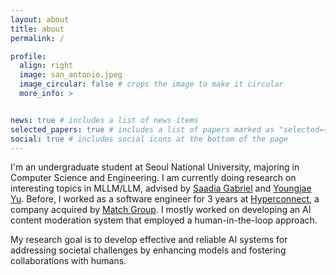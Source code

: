 ```yaml
---
layout: about
title: about
permalink: /

profile:
  align: right
  image: san_antonio.jpeg 
  image_circular: false # crops the image to make it circular
  more_info: >


news: true # includes a list of news items
selected_papers: true # includes a list of papers marked as "selected={true}"
social: true # includes social icons at the bottom of the page
---
```


I'm an undergraduate student at Seoul National University, majoring in Computer Science and Engineering. I am currently doing research on interesting topics in MLLM/LLM, advised by [Saadia Gabriel](https://saadiagabriel.com/) and [Youngjae Yu](https://yj-yu.github.io/home/). Before, I worked as a software engineer for 3 years at [Hyperconnect](https://hyperconnect.com/en/), a company acquired by [Match Group](https://mtch.com/). I mostly worked on developing an AI content moderation system that employed a human-in-the-loop approach.

My research goal is to develop effective and reliable AI systems for addressing societal challenges by enhancing models and fostering collaborations with humans. 